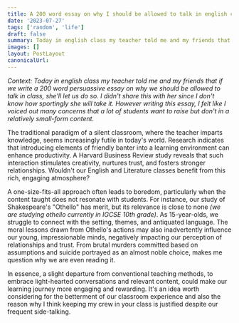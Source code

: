 ```yaml
---
title: A 200 word essay on why I should be allowed to talk in english class
date: '2023-07-27'
tags: ['random', 'life']
draft: false
summary: Today in english class my teacher told me and my friends that if we write a 200 word persuassive essay on why we should be allowed to talk in class, she'll let us do so. I didn't share this with her since I don't know how sportingly she will take it. However writing this essay, I felt like I voiced out many concerns that a lot of students want to raise but don't in a relatively small-form content.
images: []
layout: PostLayout
canonicalUrl:
---
```


_Context: Today in english class my teacher told me and my friends that if we write a 200 word persuassive essay on why we should be allowed to talk in class, she'll let us do so. I didn't share this with her since I don't know how sportingly she will take it. However writing this essay, I felt like I voiced out many concerns that a lot of students want to raise but don't in a relatively small-form content._

The traditional paradigm of a silent classroom, where the teacher imparts knowledge, seems increasingly futile in today's world. Research indicates that introducing elements of friendly banter into a learning environment can enhance productivity. A Harvard Business Review study reveals that such interaction stimulates creativity, nurtures trust, and fosters stronger relationships. Wouldn't our English and Literature classes benefit from this rich, engaging atmosphere?

A one-size-fits-all approach often leads to boredom, particularly when the content taught does not resonate with students. For instance, our study of Shakespeare's "Othello" has merit, but its relevance is close to none _(we are studying othello currently in IGCSE 10th grade)_. As 15-year-olds, we struggle to connect with the setting, themes, and antiquated language. The moral lessons drawn from Othello's actions may also inadvertently influence our young, impressionable minds, negatively impacting our perception of relationships and trust. From brutal murders committed based on assumptions and suicide portrayed as an almost noble choice, makes me question why we are even reading it.

In essence, a slight departure from conventional teaching methods, to embrace light-hearted conversations and relevant content, could make our learning journey more engaging and rewarding. It's an idea worth considering for the betterment of our classroom experience and also the reason why I think keeping my crew in your class is justified despite our frequent side-talking.
